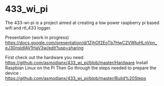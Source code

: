 # 433_wi_pi
The 433-wi-pi is a project aimed at creating a low power raspberry pi based wifi and rtl_433 logger.

Presentation (work in progress)
https://docs.google.com/presentation/d/1ZjhOf2EoTb7HwC2VWtuHLnVpn_eJ30nsIdlAV1HaV3w/edit?usp=sharing

First check out the hardware you need: https://github.com/asmodianx/433_wi_pi/blob/master/Hardware
Install Raspbian Linux on the Pi
Then Go through the steps needed to prepare the device : https://github.com/asmodianx/433_wi_pi/blob/master/Build%20Steps

